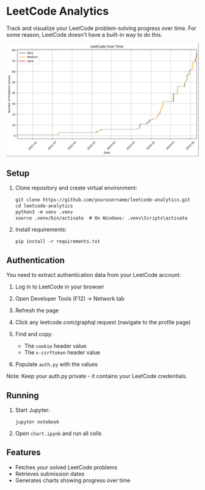 
# LeetCode Analytics

Track and visualize your LeetCode problem-solving progress over time. For some reason, LeetCode doesn't have a built-in way to do this.

![LeetCode Progress Chart](assets/example-chart.png)

## Setup

1. Clone repository and create virtual environment:
   ```
   git clone https://github.com/yourusername/leetcode-analytics.git
   cd leetcode-analytics
   python3 -m venv .venv
   source .venv/bin/activate  # On Windows: .venv\Scripts\activate
   ```

2. Install requirements:
   ```
   pip install -r requirements.txt
   ```

## Authentication

You need to extract authentication data from your LeetCode account:

1. Log in to LeetCode in your browser
2. Open Developer Tools (F12) → Network tab
3. Refresh the page
4. Click any leetcode.com/graphql request (navigate to the profile page)
5. Find and copy:
   - The `cookie` header value
   - The `x-csrftoken` header value

6. Populate `auth.py` with the values

Note: Keep your auth.py private - it contains your LeetCode credentials. 

## Running

1. Start Jupyter:
   ```
   jupyter notebook
   ```

2. Open `chart.ipynb` and run all cells

## Features

- Fetches your solved LeetCode problems
- Retrieves submission dates
- Generates charts showing progress over time